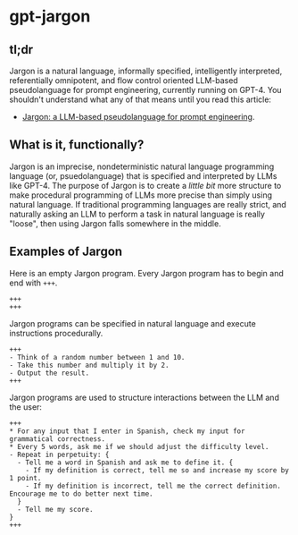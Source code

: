 # gpt-jargon

## tl;dr

Jargon is a natural language, informally specified, intelligently interpreted, referentially omnipotent, and flow control oriented LLM-based pseudolanguage for prompt engineering, currently running on GPT-4. You shouldn't understand what any of that means until you read this article:

  * [Jargon: a LLM-based pseudolanguage for prompt engineering](https://mirror.xyz/dashboard/edit/sPZECVTkrbVq4DerB13Thvqq_XqsDGwTBDD3SSzdI44).

## What is it, functionally?

Jargon is an imprecise, nondeterministic natural language programming language (or, psuedolanguage) that is specified and interpreted by LLMs like GPT-4. The purpose of Jargon is to create a *little bit* more structure to make procedural programming of LLMs  more precise than simply using natural language. If traditional programming languages are really strict, and naturally asking an LLM to perform a task in natural language is really "loose", then using Jargon falls somewhere in the middle.

## Examples of Jargon

Here is an empty Jargon program. Every Jargon program has to begin and end with `+++`.

```
+++
+++
```

Jargon programs can be specified in natural language and execute instructions procedurally.

```
+++
- Think of a random number between 1 and 10.
- Take this number and multiply it by 2.
- Output the result.
+++
```

Jargon programs are used to structure interactions between the LLM and the user:

```
+++
* For any input that I enter in Spanish, check my input for grammatical correctness.
* Every 5 words, ask me if we should adjust the difficulty level.
- Repeat in perpetuity: {
  - Tell me a word in Spanish and ask me to define it. {
    - If my definition is correct, tell me so and increase my score by 1 point.
    - If my definition is incorrect, tell me the correct definition. Encourage me to do better next time.
  }
  - Tell me my score.
}
+++
```
